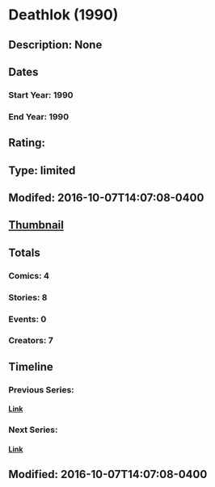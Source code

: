 # Deathlok (1990)
## Description: None
## Dates
### Start Year: 1990
### End Year: 1990
## Rating: 
## Type: limited
## Modifed: 2016-10-07T14:07:08-0400
## [Thumbnail](http://i.annihil.us/u/prod/marvel/i/mg/a/a0/57d6bf8e675d8.jpg)
## Totals
### Comics: 4
### Stories: 8
### Events: 0
### Creators: 7
## Timeline
### Previous Series: 
#### [Link]()
### Next Series: 
#### [Link]()
## Modified: 2016-10-07T14:07:08-0400